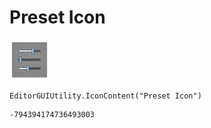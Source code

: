 # Preset Icon
![](/img/Preset%20Icon.png)

``` CSharp
EditorGUIUtility.IconContent("Preset Icon")
```
```
-794394174736493003
```
